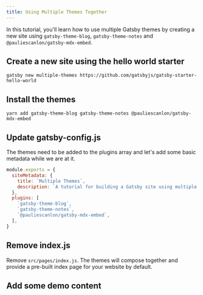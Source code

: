 ```yaml
---
title: Using Multiple Themes Together
---
```


In this tutorial, you'll learn how to use multiple Gatsby themes by creating a new site using `gatsby-theme-blog`, `gatsby-theme-notes` and `@pauliescanlon/gatsby-mdx-embed`.

## Create a new site using the hello world starter

```shell
gatsby new multiple-themes https://github.com/gatsbyjs/gatsby-starter-hello-world
```

## Install the themes

```shell
yarn add gatsby-theme-blog gatsby-theme-notes @pauliescanlon/gatsby-mdx-embed
```

## Update gatsby-config.js

The themes need to be added to the plugins array and let's add some basic metadata while we are at it.

```javascript:title=gatsby-config.js
module.exports = {
  siteMetadata: {
    title: `Multiple Themes`,
    description: `A tutorial for building a Gatsby site using multiple themes`,
  },
  plugins: [
    `gatsby-theme-blog`,
    `gatsby-theme-notes`,
    `@pauliescanlon/gatsby-mdx-embed`,
  ],
}
```

## Remove index.js

Remove `src/pages/index.js`. The themes will compose together and provide a pre-built index page for your website by default.

## Add some demo content
